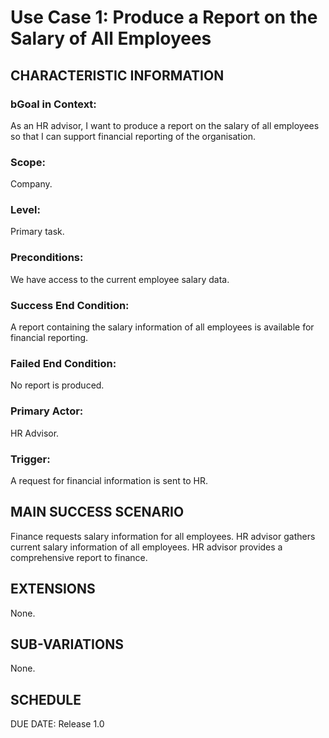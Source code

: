 # Use Case 1: Produce a Report on the Salary of All Employees
## CHARACTERISTIC INFORMATION
### bGoal in Context:
As an HR advisor, I want to produce a report on the salary of all employees so that I can support financial reporting of the organisation.

### Scope:
Company.

### Level:
Primary task.

### Preconditions:
We have access to the current employee salary data.

### Success End Condition:
A report containing the salary information of all employees is available for financial reporting.

### Failed End Condition:
No report is produced.

### Primary Actor:
HR Advisor.

### Trigger:
A request for financial information is sent to HR.

## MAIN SUCCESS SCENARIO
Finance requests salary information for all employees.
HR advisor gathers current salary information of all employees.
HR advisor provides a comprehensive report to finance.
## EXTENSIONS
None.

## SUB-VARIATIONS
None.

## SCHEDULE
DUE DATE: Release 1.0

